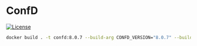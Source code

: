 # ConfD

[![License](https://img.shields.io/badge/license-MIT-blue.svg)](LICENSE)

```bash
docker build . -t confd:8.0.7 --build-arg CONFD_VERSION="8.0.7" --build-arg TAILF_USERNAME="Username" --build-arg TAILF_PASSWORD="Password"
```
